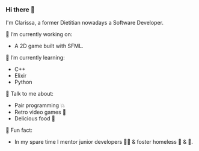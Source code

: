 ### Hi there 👋

I'm Clarissa, a former Dietitian nowadays a Software Developer.

🔭 I’m currently working on:
  * A 2D game built with SFML.

🌱 I’m currently learning:
  * C++
  * Elixir
  * Python

💬 Talk to me about:
  * Pair programming 💥
  * Retro video games 👾
  * Delicious food 🍜

🎈 Fun fact:
  * In my spare time I mentor junior developers 👩‍🎓 & foster homeless 🐰 & 🐶.
